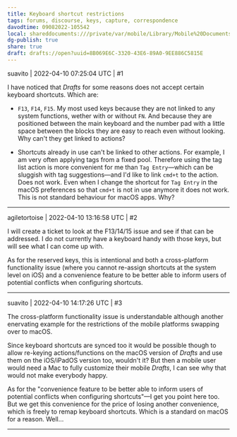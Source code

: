 ```yaml
---
title: Keyboard shortcut restrictions
tags: forums, discourse, keys, capture, correspondence
davodtime: 09082022-105542
local: shareddocuments:///private/var/mobile/Library/Mobile%20Documents/iCloud~md~obsidian/Documents/OBSHIDDIAN/drafts/8B069E6C-3320-43E6-89A0-9EE886C5815E.md
dg-publish: true
share: true
draft: drafts://open?uuid=8B069E6C-3320-43E6-89A0-9EE886C5815E
---
```

suavito | 2022-04-10 07:25:04 UTC | #1

I have noticed that *Drafts* for some reasons does not accept certain keyboard shortcuts. Which are:

* `F13`, `F14`, `F15`. My most used keys because they are not linked to any system functions, wether with or without `FN`. And because they are positioned between the main keyboard and the number pad with a little space between the blocks they are easy to reach even without looking. Why can't they get linked to actions?

* Shortcuts already in use can't be linked to other actions. For example, I am very often applying  tags from a fixed pool. Therefore using the tag list action is more convenient for me than `Tag Entry`—which can be sluggish with tag suggestions—and I'd like to link `cmd+t` to the action. Does not work. Even when I change the shortcut for `Tag Entry` in the macOS preferences so that `cmd+t` is not in use anymore it does not work. This is not standard behaviour for macOS apps. Why?

-------------------------

agiletortoise | 2022-04-10 13:16:58 UTC | #2

I will create a ticket to look at the F13/14/15 issue and see if that can be addressed. I do not currently have a keyboard handy with those keys, but will see what I can come up with.

As for the reserved keys, this is intentional and both a cross-platform functionality issue (where you cannot re-assign shortcuts at the system level on iOS) and a convenience feature to be better able to inform users of potential conflicts when configuring shortcuts.

-------------------------

suavito | 2022-04-10 14:17:26 UTC | #3

The cross-platform functionality issue is understandable although another enervating example for the restrictions of the mobile platforms swapping over to macOS.

Since keyboard shortcuts are synced too it would be possible though to allow re-keying actions/functions on the macOS version of *Drafts* and use them on the iOS/iPadOS version too, wouldn't it? But then a mobile user would need a Mac to fully customize their mobile *Drafts*, I can see why that would not make everybody happy.

As for the "convenience feature to be better able to inform users of potential conflicts when configuring shortcuts"—I get you point here too. But we get this convenience for the price of losing another convenience, which is freely to remap keyboard shortcuts. Which is a standard on macOS for a reason. Well…

-------------------------

